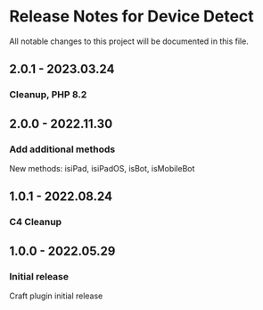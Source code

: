 # Release Notes for Device Detect

All notable changes to this project will be documented in this file.

## 2.0.1 - 2023.03.24
### Cleanup, PHP 8.2

## 2.0.0 - 2022.11.30
### Add additional methods
New methods: isiPad, isiPadOS, isBot, isMobileBot

## 1.0.1 - 2022.08.24
### C4 Cleanup

## 1.0.0 - 2022.05.29
### Initial release
Craft plugin initial release

